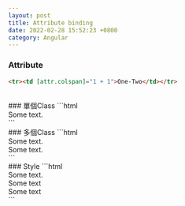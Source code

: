 ```yaml
---
layout: post
title: Attribute binding
date: 2022-02-28 15:52:23 +0800
category: Angular
---
```

### Attribute
```html
<tr><td [attr.colspan]="1 + 1">One-Two</td></tr>
```
<br>
### 單個Class
```html
<div [class.special]="isSpecial">Some text.</div>
<!-- isSpecial是一個布林型態的變數 -->
```
<br>
### 多個Class
```html
<div [class]="class-1 class-2 class-3">Some text.</div>
<div [class]="{class-1: true class-2: false class-3: true"}>Some text.</div>
```
<br>
### Style
```html
<div [style.color]="'red'">Some text.</div>
<div [style]="'color: blue'">Some text</div>
<div [style]="{color: 'blue', border: '1px solid red'}">Some text</div>
```
